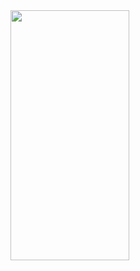 <img src = "https://user-images.githubusercontent.com/92036498/177911948-cb39ccf8-a564-4a9a-8ccc-4fee3e02fdae.png" width = "190" height = "400"/>
